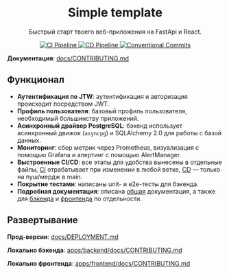 <h1 align="center">
  Simple template
</h1>

<p align="center">
  Быстрый старт твоего веб-приложения на FastApi и React.
</p>

<p align="center">
  <a href="https://github.com/rapid-integration/simple-template/actions/workflows/ci.yml" target="_blank">
    <img src="https://github.com/rapid-integration/simple-template/actions/workflows/ci.yml/badge.svg?branch=main" alt="CI Pipeline"/>
  </a>
  <a href="https://github.com/rapid-integration/simple-template/actions/workflows/cd.yml" target="_blank">
    <img src="https://github.com/rapid-integration/simple-template/actions/workflows/cd.yml/badge.svg?branch=main" alt="CD Pipeline"/>
  </a>
  <a href="https://www.conventionalcommits.org" target="_blank">
    <img src="https://img.shields.io/badge/conventional-FE5196?label=commits" alt="Conventional Commits"/>
  </a>
</p>


**Документация**: [docs/CONTRIBUTING.md](https://github.com/rapid-integration/simple-template/blob/main/docs/CONTRIBUTING.md)

## Функционал

- **Аутентификация по JTW**: аутентификация и авторизация происходит посредством JWT.
- **Профиль пользователя**: базовый профиль пользователя, необходимый большинству приложений.
- **Асинхронный драйвер PostgreSQL**: бэкенд использует асинхронный движок (`asyncpg`) и SQLAlchemy 2.0 для работы с базой данных.
- **Мониторинг**: сбор метрик через Prometheus, визуализация с помощью Grafana и алертинг с помощью AlertManager.
- **Выстроенные CI/CD**: все этапы для удобства вынесены в отдельные файлы, [CI](https://github.com/rapid-integration/simple-template/blob/main/.github/workflows/ci.yml) отрабатывает при изменении в любой ветке, [CD](https://github.com/rapid-integration/simple-template/blob/main/.github/workflows/cd.yml) — только на пуш/мердж в main.
- **Покрытие тестами**: написаны unit- и e2e-тесты для бэкенда.
- **Подробная документация**: описана [общая](https://github.com/rapid-integration/simple-template/tree/main/docs) документация, а также для [бэкенда](https://github.com/rapid-integration/simple-template/tree/main/apps/backend/docs) и [фронтенда](https://github.com/rapid-integration/simple-template/tree/main/apps/frontend/docs) по отдельности.

## Развертывание

**Прод-версии**: [docs/DEPLOYMENT.md](https://github.com/rapid-integration/simple-template/blob/main/docs/DEPLOYMENT.md)

**Локально бэкенда**: [apps/backend/docs/CONTRIBUTING.md](https://github.com/rapid-integration/simple-template/blob/main/apps/backend/docs/CONTRIBUTING.md)

**Локально фронтенда**: [apps/frontend/docs/CONTRIBUTING.md](https://github.com/rapid-integration/simple-template/blob/main/apps/frontend/docs/CONTRIBUTING.md)
